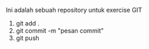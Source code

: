 Ini adalah sebuah repository untuk exercise GIT

1. git add .
2. git commit -m "pesan commit"
3. git push